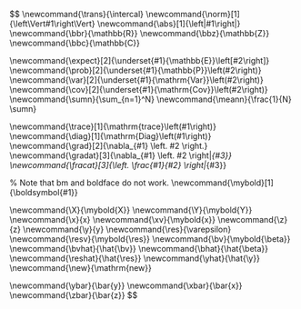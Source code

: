 $$
\newcommand{\trans}{\intercal}
\newcommand{\norm}[1]{\left\Vert#1\right\Vert}
\newcommand{\abs}[1]{\left|#1\right|}
\newcommand{\bbr}{\mathbb{R}}
\newcommand{\bbz}{\mathbb{Z}}
\newcommand{\bbc}{\mathbb{C}}

\newcommand{\expect}[2]{\underset{#1}{\mathbb{E}}\left[#2\right]}
\newcommand{\prob}[2]{\underset{#1}{\mathbb{P}}\left(#2\right)}
\newcommand{\var}[2]{\underset{#1}{\mathrm{Var}}\left(#2\right)}
\newcommand{\cov}[2]{\underset{#1}{\mathrm{Cov}}\left(#2\right)}
\newcommand{\sumn}{\sum_{n=1}^N}
\newcommand{\meann}{\frac{1}{N} \sumn}

\newcommand{\trace}[1]{\mathrm{trace}\left(#1\right)}
\newcommand{\diag}[1]{\mathrm{Diag}\left(#1\right)}
\newcommand{\grad}[2]{\nabla_{#1} \left. #2 \right.}
\newcommand{\gradat}[3]{\nabla_{#1} \left. #2 \right|_{#3}}
\newcommand{\fracat}[3]{\left. \frac{#1}{#2} \right|_{#3}}

% Note that bm and boldface do not work.
\newcommand{\mybold}[1]{\boldsymbol{#1}}

\newcommand{\X}{\mybold{X}}
\newcommand{\Y}{\mybold{Y}}
\newcommand{\x}{x}
\newcommand{\xv}{\mybold{x}}
\newcommand{\z}{z}
\newcommand{\y}{y}
\newcommand{\res}{\varepsilon}
\newcommand{\resv}{\mybold{\res}}
\newcommand{\bv}{\mybold{\beta}}
\newcommand{\bvhat}{\hat{\bv}}
\newcommand{\bhat}{\hat{\beta}}
\newcommand{\reshat}{\hat{\res}}
\newcommand{\yhat}{\hat{\y}}
\newcommand{\new}{\mathrm{new}}

\newcommand{\ybar}{\bar{y}}
\newcommand{\xbar}{\bar{x}}
\newcommand{\zbar}{\bar{z}}
$$
